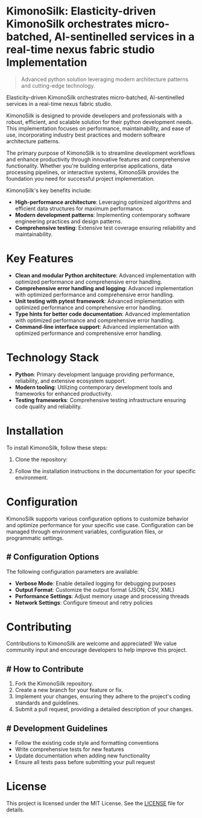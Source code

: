 <!-- fallback_KimonoSilk_20250805185322_59524 -->

# KimonoSilk: Elasticity-driven KimonoSilk orchestrates micro-batched, AI-sentinelled services in a real-time nexus fabric studio Implementation
> Advanced python solution leveraging modern architecture patterns and cutting-edge technology.

Elasticity-driven KimonoSilk orchestrates micro-batched, AI-sentinelled services in a real-time nexus fabric studio.

KimonoSilk is designed to provide developers and professionals with a robust, efficient, and scalable solution for their python development needs. This implementation focuses on performance, maintainability, and ease of use, incorporating industry best practices and modern software architecture patterns.

The primary purpose of KimonoSilk is to streamline development workflows and enhance productivity through innovative features and comprehensive functionality. Whether you're building enterprise applications, data processing pipelines, or interactive systems, KimonoSilk provides the foundation you need for successful project implementation.

KimonoSilk's key benefits include:

* **High-performance architecture**: Leveraging optimized algorithms and efficient data structures for maximum performance.
* **Modern development patterns**: Implementing contemporary software engineering practices and design patterns.
* **Comprehensive testing**: Extensive test coverage ensuring reliability and maintainability.

# Key Features

* **Clean and modular Python architecture**: Advanced implementation with optimized performance and comprehensive error handling.
* **Comprehensive error handling and logging**: Advanced implementation with optimized performance and comprehensive error handling.
* **Unit testing with pytest framework**: Advanced implementation with optimized performance and comprehensive error handling.
* **Type hints for better code documentation**: Advanced implementation with optimized performance and comprehensive error handling.
* **Command-line interface support**: Advanced implementation with optimized performance and comprehensive error handling.

# Technology Stack

* **Python**: Primary development language providing performance, reliability, and extensive ecosystem support.
* **Modern tooling**: Utilizing contemporary development tools and frameworks for enhanced productivity.
* **Testing frameworks**: Comprehensive testing infrastructure ensuring code quality and reliability.

# Installation

To install KimonoSilk, follow these steps:

1. Clone the repository:


2. Follow the installation instructions in the documentation for your specific environment.

# Configuration

KimonoSilk supports various configuration options to customize behavior and optimize performance for your specific use case. Configuration can be managed through environment variables, configuration files, or programmatic settings.

## # Configuration Options

The following configuration parameters are available:

* **Verbose Mode**: Enable detailed logging for debugging purposes
* **Output Format**: Customize the output format (JSON, CSV, XML)
* **Performance Settings**: Adjust memory usage and processing threads
* **Network Settings**: Configure timeout and retry policies

# Contributing

Contributions to KimonoSilk are welcome and appreciated! We value community input and encourage developers to help improve this project.

## # How to Contribute

1. Fork the KimonoSilk repository.
2. Create a new branch for your feature or fix.
3. Implement your changes, ensuring they adhere to the project's coding standards and guidelines.
4. Submit a pull request, providing a detailed description of your changes.

## # Development Guidelines

* Follow the existing code style and formatting conventions
* Write comprehensive tests for new features
* Update documentation when adding new functionality
* Ensure all tests pass before submitting your pull request

# License

This project is licensed under the MIT License. See the [LICENSE](https://github.com/QOZU/KimonoSilk/blob/main/LICENSE) file for details.
